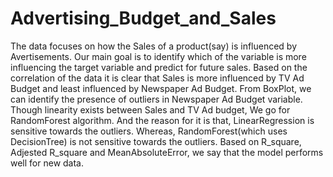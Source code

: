 # Advertising_Budget_and_Sales
The data focuses on how the Sales of a product(say) is influenced by Avertisements.
Our main goal is to identify which of the variable is more influencing the target variable and predict for future sales.
Based on the correlation of the data it is clear that Sales is more influenced by TV Ad Budget and least influenced by Newspaper Ad Budget.
From BoxPlot, we can identify the presence of outliers in Newspaper Ad Budget variable.
Though linearity exists between Sales and TV Ad budget, We go for RandomForest algorithm. And the reason for it is that, LinearRegression is sensitive towards the outliers. Whereas, RandomForest(which uses DecisionTree) is not sensitive towards the outliers.
Based on R_square, Adjested R_square and MeanAbsoluteError, we say that the model performs well for new data.

